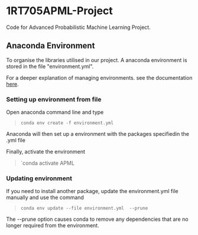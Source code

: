 # 1RT705APML-Project
Code for Advanced Probabilistic Machine Learning Project. 

## Anaconda Environment
To organise the libraries utilised in our project. A anaconda environment is stored in the file "environment.yml". 

For a deeper explanation of managing environments. see the documentation [here](https://docs.conda.io/projects/conda/en/latest/user-guide/tasks/manage-environments.html).

### Setting up environment from file

Open anaconda command line and type 

> `conda env create -f environment.yml`

Anaconda will then set up a environment with the packages specifiedin the .yml file

Finally, activate the environment

> `conda activate APML

### Updating environment

If you need to install another package, update the environment.yml file manually and use the command

> `conda env update --file environment.yml  --prune`

The --prune option causes conda to remove any dependencies that are no longer required from the environment.
